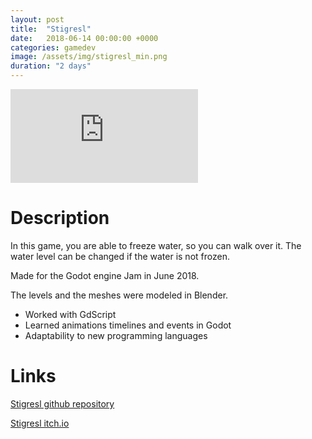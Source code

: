 ```yaml
---
layout: post
title:  "Stigresl"
date:   2018-06-14 00:00:00 +0000
categories: gamedev
image: /assets/img/stigresl_min.png
duration: "2 days"
---
```


<div class="video-container">
<iframe src="https://www.youtube.com/embed/qSbZS4C9kng" title="YouTube video player" frameborder="0" allow="accelerometer; autoplay; clipboard-write; encrypted-media; gyroscope; picture-in-picture" allowfullscreen></iframe>
</div>

# Description

In this game, you are able to freeze water, so you can walk over it. The water level can be changed if the water is not frozen.


Made for the Godot engine Jam in June 2018.


The levels and the meshes were modeled in Blender.


* Worked with GdScript
* Learned animations timelines and events in Godot
* Adaptability to new programming languages 

# Links

[Stigresl github repository](https://github.com/jiexdrop/stigresl)

[Stigresl itch.io](https://jiexdrop.itch.io/stigresl)
